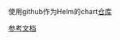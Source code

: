 使用github作为Helm的chart[仓库](https://inksnw.github.io/mychart/)

[参考文档](http://inksnw.asuscomm.com:3001/post/%E4%BD%BF%E7%94%A8github%E4%BD%9C%E4%B8%BAhelm%E7%9A%84chart%E4%BB%93%E5%BA%93/)